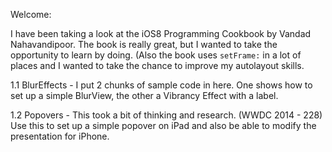 Welcome: 

I have been taking a look at the iOS8 Programming Cookbook by Vandad
Nahavandipoor. The book is really great, but I wanted to take the opportunity to
learn by doing. (Also the book uses `setFrame:` in a lot of places and I wanted
to take the chance to improve my autolayout skills.

1.1 BlurEffects - I put 2 chunks of sample code in here. One shows how to set up
a simple BlurView, the other a Vibrancy Effect with a label.

1.2 Popovers - This took a bit of thinking and research. (WWDC 2014 - 228)  Use
this to set up a simple popover on iPad and also be able to modify the
presentation for iPhone.

